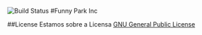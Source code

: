 ![Build Status](https://travis-ci.org/HigorAlves/Funny_Park_inc.svg?branch=master)
#Funny Park Inc

##License
 Estamos sobre a Licensa [GNU General Public License](https://www.gnu.org/licenses/gpl-3.0.html)
